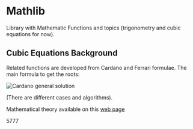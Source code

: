# Mathlib
Library with Mathematic Functions and topics (trigonometry and cubic equations for now).

## Cubic Equations Background
Related functions are developed from Cardano and Ferrari formulae.
The main formula to get the roots:

![Cardano general solution](https://user-images.githubusercontent.com/56207845/72664835-98eef780-39d0-11ea-94d2-32238f78a98d.jpg)

(There are different cases and algorithms).

Mathematical theory available on this [web page](https://www.google.com/url?sa=t&source=web&rct=j&url=https://people.math.osu.edu/derdzinski.1/courses/4552/4552-cubic-quartic.pdf&ved=2ahUKEwiS3vb2qpnnAhWkiOAKHR7NB40QFjAOegQIARAB&usg=AOvVaw3N-gtgzIxvPcJRMIb8Bww4&cshid=1579769310423)

5777
